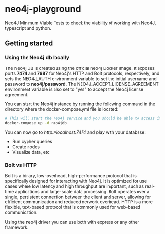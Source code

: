 # neo4j-playground

Neo4J Minimum Viable Tests to check the viability of working with Neo4J, typescript and python.

## Getting started

### Using the Neo4j db locally

The Neo4j DB is created using the official neo4j Docker image. It exposes ports **7474** and **7687** for Neo4j's HTTP and Bolt protocols, respectively, and sets the NEO4J_AUTH environment variable to set the initial username and password to **neo4j/password**. The NEO4J_ACCEPT_LICENSE_AGREEMENT environment variable is also set to "yes" to accept the Neo4j license agreement.

You can start the Neo4j instance by running the following command in the directory where the docker-compose.yml file is located:

```sh
# This will start the neo4j service and you should be able to access it by navigating to http://localhost:7474 in your web browser.
docker-compose up -d neo4jdb
```

You can now go to *http://localhost:7474* and play with your database:
- Run cypher queries
- Create nodes
- Visualize data, etc

### Bolt vs HTTP

Bolt is a binary, low-overhead, high-performance protocol that is specifically designed for interacting with Neo4j. It is optimized for use cases where low latency and high throughput are important, such as real-time applications and large-scale data processing. Bolt operates over a single, persistent connection between the client and server, allowing for efficient communication and reduced network overhead. HTTP is a more flexible, text-based protocol that is commonly used for web-based communication. 

Using the neo4j driver you can use both with express or any other framework.
